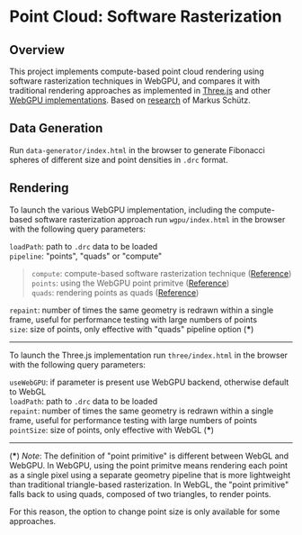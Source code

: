# Point Cloud: Software Rasterization

## Overview
This project implements compute-based point cloud rendering using software rasterization techniques in WebGPU, and compares it with traditional rendering approaches as implemented in [Three.js](https://threejs.org/) and other [WebGPU implementations](https://webgpu.github.io/webgpu-samples/?sample=points). Based on [research](https://github.com/m-schuetz/compute_rasterizer?tab=readme-ov-file) of Markus Schütz.

## Data Generation

Run `data-generator/index.html` in the browser to generate Fibonacci spheres of different size and point densities in `.drc` format.

## Rendering

To launch the various WebGPU implementation, including the compute-based software rasterization approach run `wgpu/index.html` in the browser with the following query parameters:

`loadPath`: path to `.drc` data to be loaded<br>
`pipeline`: "points", "quads" or "compute"<br>
> `compute`: compute-based software rasterization technique ([Reference](https://github.com/m-schuetz/compute_rasterizer?tab=readme-ov-file))<br>
> `points`: using the WebGPU point primitve ([Reference](https://webgpu.github.io/webgpu-samples/?sample=points))<br>
> `quads`: rendering points as quads ([Reference](https://webgpu.github.io/webgpu-samples/?sample=points))<br>

`repaint`: number of times the same geometry is redrawn within a single frame, useful for performance testing with large numbers of points<br>
`size`: size of points, only effective with "quads" pipeline option (**\***)<br>

***

To launch the Three.js implementation run `three/index.html` in the browser with the following query parameters:

`useWebGPU`: if parameter is present use WebGPU backend, otherwise default to WebGL<br>
`loadPath`: path to `.drc` data to be loaded<br>
`repaint`: number of times the same geometry is redrawn within a single frame, useful for performance testing with large numbers of points<br>
`pointSize`: size of points, only effective with WebGL (**\***)<br>

***
(**\***) *Note*: The definition of "point primitive" is different between WebGL and WebGPU. In WebGPU, using the point primitve means rendering each point as a single pixel using a separate geometry pipeline that is more lightweight than traditional triangle-based rasterization. In WebGL, the "point primitive" falls back to using quads, composed of two triangles, to render points.

For this reason, the option to change point size is only available for some approaches.

